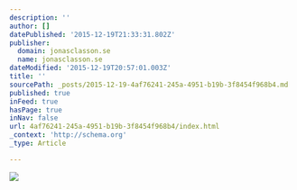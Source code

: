 ```yaml
---
description: ''
author: []
datePublished: '2015-12-19T21:33:31.802Z'
publisher:
  domain: jonasclasson.se
  name: jonasclasson.se
dateModified: '2015-12-19T20:57:01.003Z'
title: ''
sourcePath: _posts/2015-12-19-4af76241-245a-4951-b19b-3f8454f968b4.md
published: true
inFeed: true
hasPage: true
inNav: false
url: 4af76241-245a-4951-b19b-3f8454f968b4/index.html
_context: 'http://schema.org'
_type: Article

---
```

![](http://jonasclasson.se/wp-content/uploads/2015/09/FotografJonasClassson_Liggande_300_ny.png)
